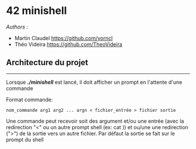 # 42 minishell

*Authors :*
* Martin Claudel https://github.com/yorncl
* Théo Videira https://github.com/TheoVideira

## Architecture du projet
***

Lorsque ___./minishell___ est lancé, il doit afficher un prompt en l'attente d'une commande 

Format commande:
```
nom_commande arg1 arg2 ... argn < fichier_entrée > fichier sortie
```
Une commande peut recevoir soit des argument et/ou une entrée (avec la redirection "<" ou un autre prompt shell (ex: cat )) 
et ou/une une redirection (">") de la sortie vers un autre fichier. Par défaut la sortie se fait sur le prompt du shell